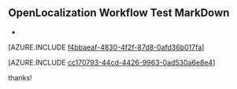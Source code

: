 ## OpenLocalization Workflow Test MarkDown
* 

[AZURE.INCLUDE [f4bbaeaf-4830-4f2f-87d8-0afd36b017fa](calleeMd1.md)]



[AZURE.INCLUDE [cc170793-44cd-4426-9963-0ad530a6e8e4](calleeMd2.md)]

 
thanks!